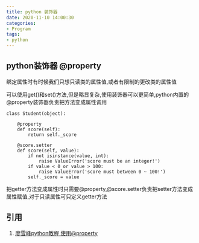 ```yaml
---
title: python 装饰器
date: 2020-11-10 14:00:30
categories:
- Program
tags:
- python
---
```


## python装饰器 @property

绑定属性时有时候我们只想只读类的属性值,或者有限制的更改类的属性值

可以使用get()和set()方法,但是略显复杂,使用装饰器可以更简单,python内置的@property装饰器负责把方法变成属性调用

    class Student(object):
    
        @property
        def score(self):
            return self._score
    
        @score.setter
        def score(self, value):
            if not isinstance(value, int):
                raise ValueError('score must be an integer!')
            if value < 0 or value > 100:
                raise ValueError('score must between 0 ~ 100!')
            self._score = value
把getter方法变成属性时只需要@property,@score.setter负责把setter方法变成属性赋值,对于只读属性可只定义getter方法


## 引用
1. [廖雪峰python教程 使用@property](https://www.liaoxuefeng.com/wiki/1016959663602400/1017502538658208)             


